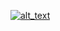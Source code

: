 [![alt_text](https://github.com/newdevorder/QA-in-PDF-using-ChatGPT-and-Pinecone/blob/main/GMT20230719-223706_Recording_1920x1080.08_38_27_13.Still002.jpg)](https://twitter.com/hackathonGPT/status/1682156641456726016)

